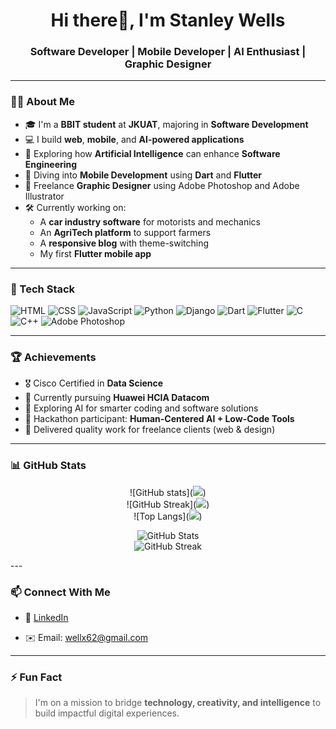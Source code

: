 <h1 align="center">Hi there👋, I'm Stanley Wells</h1>
<h3 align="center">Software Developer | Mobile Developer | AI Enthusiast | Graphic Designer</h3>

---

### 👨‍💻 About Me
- 🎓 I'm a **BBIT student** at **JKUAT**, majoring in **Software Development**
- 💻 I build **web**, **mobile**, and **AI-powered applications**
- 🧠 Exploring how **Artificial Intelligence** can enhance **Software Engineering**
- 📱 Diving into **Mobile Development** using **Dart** and **Flutter**
- 🎨 Freelance **Graphic Designer** using Adobe Photoshop and Adobe Illustrator
- 🛠️ Currently working on:
  - A **car industry software** for motorists and mechanics
  - An **AgriTech platform** to support farmers
  - A **responsive blog** with theme-switching
  - My first **Flutter mobile app**

---

### 🧰 Tech Stack
![HTML](https://img.shields.io/badge/HTML5-E34F26?style=flat&logo=html5&logoColor=white)
![CSS](https://img.shields.io/badge/CSS3-1572B6?style=flat&logo=css3&logoColor=white)
![JavaScript](https://img.shields.io/badge/JavaScript-F7DF1E?style=flat&logo=javascript&logoColor=black)
![Python](https://img.shields.io/badge/Python-3776AB?style=flat&logo=python&logoColor=white)
![Django](https://img.shields.io/badge/Django-092E20?style=flat&logo=django&logoColor=white)
![Dart](https://img.shields.io/badge/Dart-0175C2?style=flat&logo=dart&logoColor=white)
![Flutter](https://img.shields.io/badge/Flutter-02569B?style=flat&logo=flutter&logoColor=white)
![C](https://img.shields.io/badge/C-00599C?style=flat&logo=c&logoColor=white)
![C++](https://img.shields.io/badge/C++-00599C?style=flat&logo=cplusplus&logoColor=white)
![Adobe Photoshop](https://img.shields.io/badge/Adobe_Photoshop-31A8FF?style=flat&logo=Adobe-Photoshop&logoColor=white)

---

### 🏆 Achievements
- 🎖️ Cisco Certified in **Data Science**
- 📡 Currently pursuing **Huawei HCIA Datacom**
- 🤖 Exploring AI for smarter coding and software solutions
- 🧩 Hackathon participant: **Human-Centered AI + Low-Code Tools**
- 💼 Delivered quality work for freelance clients (web & design)

---

### 📊 GitHub Stats

<p align="center">
  <!-- GitHub Contribution Stats -->
  ![GitHub stats](<img src="https://github-readme-stats.vercel.app/api?username=Lw-wells&show_icons=true&theme=tokyonight">)
  <br>
  <!-- Contribution Streak -->
  ![GitHub Streak](<img src="https://github-readme-streak-stats.herokuapp.com/?user=Lw-wells&theme=tokyonight">)
  <br>
  <!-- Top Languages Card -->
  ![Top Langs](<img src="https://github-readme-stats.vercel.app/api/top-langs/?username=Lw-wells&layout=compact&theme=tokyonight">)
</p>

<p align="center">
  <img src="https://github-readme-stats.vercel.app/api?username=yourusername&show_icons=true&theme=tokyonight" alt="GitHub Stats" />
  <br />
  <img src="https://github-readme-streak-stats.herokuapp.com/?user=yourusername&theme=tokyonight" alt="GitHub Streak" />
</p>
---

### 📫 Connect With Me
- 💼 [LinkedIn](https://linkedin.com/in/wells-stanley)
  
- ✉️ Email: wellx62@gmail.com

---

### ⚡ Fun Fact
> I'm on a mission to bridge **technology, creativity, and intelligence** to build impactful digital experiences.

